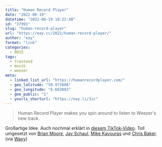 ```yaml
---
title: "Human Record Player"
date: "2022-06-19"
datetime: "2022-06-19 18:22:48"
id: "37991"
slug: "human-record-player"
url: "https://eay.cc/2022/human-record-player/"
author: "eay"
format: "link"
categories:
  - 0815
tags:
  - frontend
  - musik
  - weezer
meta:
  - linked_list_url: "https://humanrecordplayer.com/"
  - geo_latitude: "50.973808"
  - geo_longitude: "6.683083"
  - geo_public: "1"
  - yourls_shorturl: "https://eay.li/3ic"
---
```


> Human Record Player makes you spin around to listen to Weezer's new track.

Großartige Idee. Auch nochmal erklärt in [diesem TikTok-Video](https://www.tiktok.com/t/ZTdwsVrVr/). Toll umgesetzt von [Brian Moore](https://brianmoore.com/), [Jay Schaul](https://jayschaul.com/), [Mike Kavouras](https://github.com/mikekavouras) und [Chris Baker](https://ilovechrisbaker.com/). (via [Waxy](https://waxy.org/2022/06/human-record-player/))
